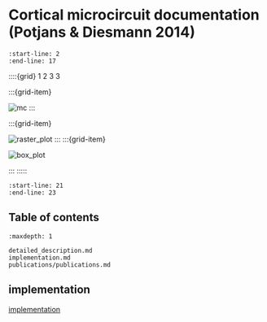 # Cortical microcircuit documentation (Potjans & Diesmann 2014)



```{include}  ../README.md
:start-line: 2
:end-line: 17
```

::::{grid} 1 2 3 3

:::{grid-item}

![mc](../figures/potjans_2014_microcircuit.png)
:::

:::{grid-item}

![raster_plot](../figures/potjans_2014_raster_plot.png)
:::
:::{grid-item}

![box_plot](../figures/potjans_2014_box_plot.png)

:::
:::::

```{include}  ../README.md
:start-line: 21
:end-line: 23
```

## Table of contents

```{toctree}
:maxdepth: 1

detailed_description.md
implementation.md
publications/publications.md
```


[^1]: Potjans TC. and Diesmann M. 2014. The cell-type specific cortical
      microcircuit: relating structure and activity in a full-scale spiking
      network model. Cerebral Cortex. 24(3):785–806. DOI: 10.1093/cercor/bhs358 <https://doi.org/10.1093/cercor/bhs358>.

[^2]:  van Albada SJ., Rowley AG., Senk J., Hopkins M., Schmidt M., Stokes AB., Lester DR., Diesmann M. and Furber SB. 2018.
       Performance Comparison of the Digital Neuromorphic Hardware SpiNNaker
       and the Neural Network Simulation Software NEST for a Full-Scale Cortical Microcircuit Model.
       Front. Neurosci. 12:291. DOI: 10.3389/fnins.2018.00291 <https://doi.org/10.3389/fnins.2018.00291>.

## implementation

[implementation](ttps://implementation.html)
